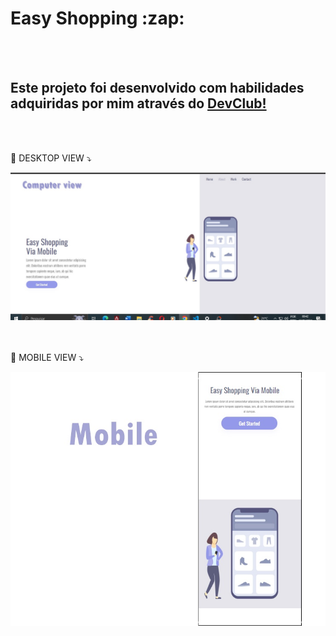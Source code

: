 <h1>Easy Shopping :zap:</h1>
<br>
<br>
<h2>Este projeto foi desenvolvido com habilidades adquiridas por mim através do <a href="https://rodolfomori.com.br/devclub">DevClub!</a></h2>
<br>
<br>

:anger: DESKTOP VIEW  :arrow_heading_down:

<img src="https://github.com/marynadezda/PROJETO-CSS-PT-2---EASY-SHOPPING/blob/main/computer-view-easy-shopping.jpg?raw=true"/>
<br>
<br>
<br>

:anger: MOBILE VIEW  :arrow_heading_down:

<img src="https://github.com/marynadezda/PROJETO-CSS-PT-2---EASY-SHOPPING/blob/main/mobile-easy-shopping.jpg?raw=true"/>

